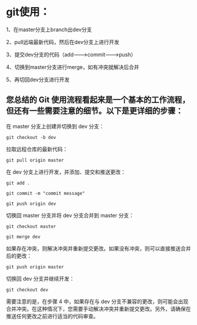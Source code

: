 # git使用：

1、在master分支上branch出dev分支

2、pull远端最新代码，然后在dev分支上进行开发

3、提交dev分支的代码（add--->commit--->push）

4、切换到master分支进行merge，如有冲突就解决后合并

5、再切回dev分支进行开发

## 您总结的 Git 使用流程看起来是一个基本的工作流程，但还有一些需要注意的细节。以下是更详细的步骤：

在 master 分支上创建并切换到 dev 分支：

```
git checkout -b dev
```

拉取远程仓库的最新代码：

```
git pull origin master
```

在 dev 分支上进行开发，并添加、提交和推送更改：

```
git add .

git commit -m "commit message"

git push origin dev
```

切换回 master 分支并将 dev 分支合并到 master 分支：

```
git checkout master

git merge dev
```

如果存在冲突，则解决冲突并重新提交更改。如果没有冲突，则可以直接推送合并后的更改：

```
git push origin master
```

切换回 dev 分支并继续开发：

```
git checkout dev
```

需要注意的是，在步骤 4 中，如果存在与 dev 分支不兼容的更改，则可能会出现合并冲突。在这种情况下，您需要手动解决冲突并重新提交更改。另外，请确保在推送任何更改之前进行适当的代码审查。
